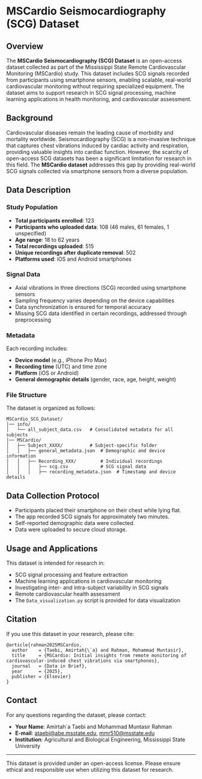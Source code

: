 # MSCardio Seismocardiography (SCG) Dataset

## Overview

The **MSCardio Seismocardiography (SCG) Dataset** is an open-access dataset collected as part of the Mississippi State Remote Cardiovascular Monitoring (MSCardio) study. This dataset includes SCG signals recorded from participants using smartphone sensors, enabling scalable, real-world cardiovascular monitoring without requiring specialized equipment. The dataset aims to support research in SCG signal processing, machine learning applications in health monitoring, and cardiovascular assessment.

## Background

Cardiovascular diseases remain the leading cause of morbidity and mortality worldwide. Seismocardiography (SCG) is a non-invasive technique that captures chest vibrations induced by cardiac activity and respiration, providing valuable insights into cardiac function. However, the scarcity of open-access SCG datasets has been a significant limitation for research in this field. The **MSCardio dataset** addresses this gap by providing real-world SCG signals collected via smartphone sensors from a diverse population.

## Data Description

### Study Population

- **Total participants enrolled**: 123
- **Participants who uploaded data**: 108 (46 males, 61 females, 1 unspecified)
- **Age range**: 18 to 62 years
- **Total recordings uploaded**: 515
- **Unique recordings after duplicate removal**: 502
- **Platforms used**: iOS and Android smartphones

### Signal Data

- Axial vibrations in three directions (SCG) recorded using smartphone sensors
- Sampling frequency varies depending on the device capabilities
- Data synchronization is ensured for temporal accuracy
- Missing SCG data identified in certain recordings, addressed through preprocessing

### Metadata

Each recording includes:

- **Device model** (e.g., iPhone Pro Max)
- **Recording time** (UTC) and time zone
- **Platform** (iOS or Android)
- **General demographic details** (gender, race, age, height, weight)

### File Structure

The dataset is organized as follows:

```
MSCardio_SCG_Dataset/
│── info/
│   └── all_subject_data.csv   # Consolidated metadata for all subjects
│── MSCardio/
│   ├── Subject_XXXX/          # Subject-specific folder
│   │   ├── general_metadata.json  # Demographic and device information
│   │   ├── Recording_XXX/         # Individual recordings
│   │   │   ├── scg.csv            # SCG signal data
│   │   │   ├── recording_metadata.json  # Timestamp and device details
```

## Data Collection Protocol

- Participants placed their smartphone on their chest while lying flat.
- The app recorded SCG signals for approximately two minutes.
- Self-reported demographic data were collected.
- Data were uploaded to secure cloud storage.

## Usage and Applications

This dataset is intended for research in:

- SCG signal processing and feature extraction
- Machine learning applications in cardiovascular monitoring
- Investigating inter- and intra-subject variability in SCG signals
- Remote cardiovascular health assessment
- The `Data_visualization.py` script is provided for data visualization

## Citation

If you use this dataset in your research, please cite:

```
@article{rahman2025MSCardio,
  author    = {Taebi, Amirtah{\`a} and Rahman, Mohammad Muntasir},
  title     = {MSCardio: Initial insights from remote monitoring of cardiovascular-induced chest vibrations via smartphones},
  journal   = {Data in Brief},
  year      = {2025},
  publisher = {Elsevier}
}
```

## Contact

For any questions regarding the dataset, please contact:

- **Your Name**: Amirtah`a Taebi and Mohammad Muntasir Rahman
- **E-mail**: ataebi@abe.msstate.edu, mmr510@msstate.edu
- **Institution**: Agricultural and Biological Engineering, Mississippi State University

---

This dataset is provided under an open-access license. Please ensure ethical and responsible use when utilizing this dataset for research.

